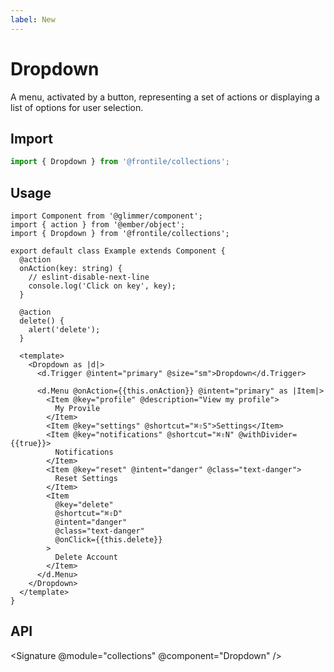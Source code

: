 ```yaml
---
label: New
---
```

# Dropdown

A menu, activated by a button, representing a set of actions or displaying a list of options for user selection.

## Import 

```js
import { Dropdown } from '@frontile/collections';
```

## Usage


```gts preview
import Component from '@glimmer/component';
import { action } from '@ember/object';
import { Dropdown } from '@frontile/collections';

export default class Example extends Component {
  @action
  onAction(key: string) {
    // eslint-disable-next-line
    console.log('Click on key', key);
  }

  @action
  delete() {
    alert('delete');
  }

  <template>
    <Dropdown as |d|>
      <d.Trigger @intent="primary" @size="sm">Dropdown</d.Trigger>

      <d.Menu @onAction={{this.onAction}} @intent="primary" as |Item|>
        <Item @key="profile" @description="View my profile">
          My Provile
        </Item>
        <Item @key="settings" @shortcut="⌘⇧S">Settings</Item>
        <Item @key="notifications" @shortcut="⌘⇧N" @withDivider={{true}}>
          Notifications
        </Item>
        <Item @key="reset" @intent="danger" @class="text-danger">
          Reset Settings
        </Item>
        <Item
          @key="delete"
          @shortcut="⌘⇧D"
          @intent="danger"
          @class="text-danger"
          @onClick={{this.delete}}
        >
          Delete Account
        </Item>
      </d.Menu>
    </Dropdown>
  </template>
}
```

## API

<Signature @module="collections" @component="Dropdown" />
